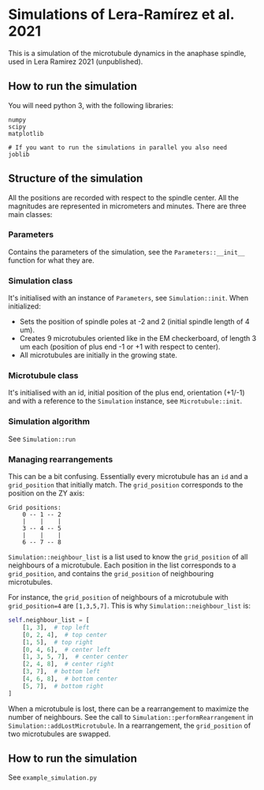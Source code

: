 # Simulations of Lera-Ramírez et al. 2021

This is a simulation of the microtubule dynamics in the anaphase spindle, used in Lera Ramirez 2021 (unpublished).

## How to run the simulation

You will need python 3, with the following libraries:

```
numpy
scipy
matplotlib

# If you want to run the simulations in parallel you also need
joblib
```

## Structure of the simulation

All the positions are recorded with respect to the spindle center. All the magnitudes are represented in micrometers and minutes. There are three main classes:

### Parameters

Contains the parameters of the simulation, see the `Parameters::__init__` function for what they are.

### Simulation class

It's initialised with an instance of `Parameters`, see `Simulation::init`. When initialized:

* Sets the position of spindle poles at -2 and 2 (initial spindle length of 4 um).
* Creates 9 microtubules oriented like in the EM checkerboard, of length 3 um each (position of plus end -1 or +1 with respect to center).
* All microtubules are initially in the growing state.

### Microtubule class

It's initialised with an id, initial position of the plus end, orientation (+1/-1) and with a reference to the `Simulation` instance, see `Microtubule::init`.

### Simulation algorithm

See `Simulation::run`

### Managing rearrangements

This can be a bit confusing. Essentially every microtubule has an `id` and a `grid_position` that initially match. The `grid_position` corresponds to the position on the ZY axis:

```
Grid positions:
	0 -- 1 -- 2
	|    |    |
	3 -- 4 -- 5
	|    |    |
	6 -- 7 -- 8
```

`Simulation::neighbour_list` is a list used to know the `grid_position` of all neighbours of a microtubule.
Each position in the list corresponds to a `grid_position`, and contains the `grid_position` of neighbouring microtubules.

For instance, the `grid_position` of neighbours of a microtubule with `grid_position=4` are `[1,3,5,7]`. This is why `Simulation::neighbour_list` is:

```python
self.neighbour_list = [
    [1, 3],  # top left
    [0, 2, 4],  # top center
    [1, 5],  # top right
    [0, 4, 6],  # center left
    [1, 3, 5, 7],  # center center
    [2, 4, 8],  # center right
    [3, 7],  # bottom left
    [4, 6, 8],  # bottom center
    [5, 7],  # bottom right
]
```

When a microtubule is lost, there can be a rearrangement to maximize the number of neighbours. See the call to `Simulation::performRearrangement` in `Simulation::addLostMicrotubule`. In a rearrangement, the `grid_position` of two microtubules are swapped.

## How to run the simulation

See `example_simulation.py`
